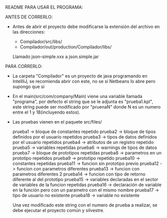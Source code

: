 README PARA USAR EL PROGRAMA:

ANTES DE CORRERLO:
+ Antes de abrir el proyecto debe modificarse la extensión del archivo en las direcciones:
	* Compilador/src/libs/  
	* Compilador/out/production/Compilador/libs/

	Llamado json-simple.xxx a json.simple.jar

PARA CORRERLO:
+ La carpeta "Compilador" es un proyecto de java programando en IntellliJ, se recomienda abrir con este, no se si Netbeans lo abre pero supongo que si

+ En el main(src/com/company/Main) viene una variable llamada "programa",
  por defecto el string que se le adjunta es "prueba1.kpl",
  este string puede ser modificado por "pruenaN" donde N es un numero entre el 1 y 18(incluyendo estos).

+ Las pruebas vienen en el paquete src/files/

	prueba1 -> bloque de constantes repetido
	prueba2 -> bloque de tipos definidos por el usuario repetidos
	prueba3 -> tipos de datos definidos por el usuario repetidos
	prueba4 -> atributos de un registro repetido
	prueba5 -> variables repetidas
	prueba6 -> warnings de tipos de datos
	prueba7 -> bloque de prototipos repetidas
	prueba8 -> parametros en un prototipo repetidos
	prueba9 -> prototipo repetido
	prueba10 -> constantes repetidas
	prueba11 -> funcion sin prototipo previo
	prueba12 -> funcion con parametros diferentes
	prueba13 -> funcion con parametros diferentes 2
	prueba14 -> funcion con tipo de retorno diferente al del prototipo
	prueba15 -> variables declaradas en el sector de variables de la funcion repetidas
	prueba16 -> declaración de variable en la función pero con un parametro con el mismo nombre
	prueba17 -> tipo de usuario no existente
	prueba18 -> variable no existente

	Una vez modificado este string con el numero de prueba a realizar, se debe ejecutar el proyecto común y silvestre.